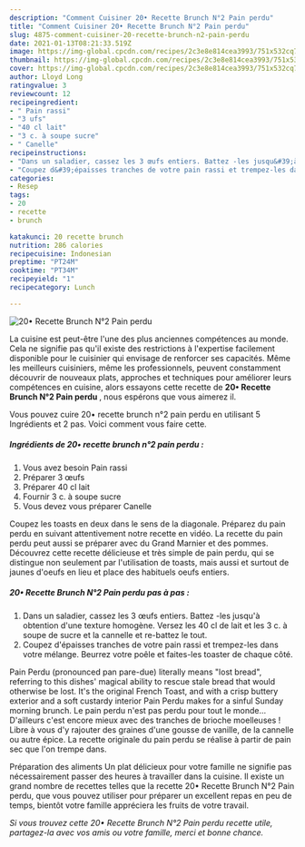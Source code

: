 ```yaml
---
description: "Comment Cuisiner 20• Recette Brunch N°2 Pain perdu"
title: "Comment Cuisiner 20• Recette Brunch N°2 Pain perdu"
slug: 4875-comment-cuisiner-20-recette-brunch-n2-pain-perdu
date: 2021-01-13T08:21:33.519Z
image: https://img-global.cpcdn.com/recipes/2c3e8e814cea3993/751x532cq70/20•-recette-brunch-n2-pain-perdu-photo-principale-de-la-recette.jpg
thumbnail: https://img-global.cpcdn.com/recipes/2c3e8e814cea3993/751x532cq70/20•-recette-brunch-n2-pain-perdu-photo-principale-de-la-recette.jpg
cover: https://img-global.cpcdn.com/recipes/2c3e8e814cea3993/751x532cq70/20•-recette-brunch-n2-pain-perdu-photo-principale-de-la-recette.jpg
author: Lloyd Long
ratingvalue: 3
reviewcount: 12
recipeingredient:
- " Pain rassi"
- "3 ufs"
- "40 cl lait"
- "3 c. à soupe sucre"
- " Canelle"
recipeinstructions:
- "Dans un saladier, cassez les 3 œufs entiers. Battez -les jusqu&#39;à obtention d&#39;une texture homogène. Versez les 40 cl de lait et les 3 c. à soupe de sucre et la cannelle et re-battez le tout."
- "Coupez d&#39;épaisses tranches de votre pain rassi et trempez-les dans votre mélange. Beurrez votre poêle et faites-les toaster de chaque côté."
categories:
- Resep
tags:
- 20
- recette
- brunch

katakunci: 20 recette brunch 
nutrition: 286 calories
recipecuisine: Indonesian
preptime: "PT24M"
cooktime: "PT34M"
recipeyield: "1"
recipecategory: Lunch

---
```



![20• Recette Brunch N°2 Pain perdu](https://img-global.cpcdn.com/recipes/2c3e8e814cea3993/751x532cq70/20•-recette-brunch-n2-pain-perdu-photo-principale-de-la-recette.jpg)

La cuisine est peut-être l'une des plus anciennes compétences au monde. Cela ne signifie pas qu'il existe des restrictions à l'expertise facilement disponible pour le cuisinier qui envisage de renforcer ses capacités. Même les meilleurs cuisiniers, même les professionnels, peuvent constamment découvrir de nouveaux plats, approches et techniques pour améliorer leurs compétences en cuisine, alors essayons cette recette de <strong> 20• Recette Brunch N°2 Pain perdu </strong>, nous espérons que vous aimerez il.

<!--inarticleads1-->

Vous pouvez cuire 20• recette brunch n°2 pain perdu en utilisant 5 Ingrédients et 2 pas. Voici comment vous faire cette.

##### Ingrédients de 20• recette brunch n°2 pain perdu :

1. Vous avez besoin  Pain rassi
1. Préparer 3 œufs
1. Préparer 40 cl lait
1. Fournir 3 c. à soupe sucre
1. Vous devez vous préparer  Canelle


Coupez les toasts en deux dans le sens de la diagonale. Préparez du pain perdu en suivant attentivement notre recette en vidéo. La recette du pain perdu peut aussi se préparer avec du Grand Marnier et des pommes. Découvrez cette recette délicieuse et très simple de pain perdu, qui se distingue non seulement par l&#39;utilisation de toasts, mais aussi et surtout de jaunes d&#39;oeufs en lieu et place des habituels oeufs entiers. 

<!--inarticleads2-->

##### 20• Recette Brunch N°2 Pain perdu pas à pas :

1. Dans un saladier, cassez les 3 œufs entiers. Battez -les jusqu&#39;à obtention d&#39;une texture homogène. Versez les 40 cl de lait et les 3 c. à soupe de sucre et la cannelle et re-battez le tout.
1. Coupez d&#39;épaisses tranches de votre pain rassi et trempez-les dans votre mélange. Beurrez votre poêle et faites-les toaster de chaque côté.


Pain Perdu (pronounced pan pare-due) literally means &#34;lost bread&#34;, referring to this dishes&#39; magical ability to rescue stale bread that would otherwise be lost. It&#39;s the original French Toast, and with a crisp buttery exterior and a soft custardy interior Pain Perdu makes for a sinful Sunday morning brunch. Le pain perdu n&#39;est pas perdu pour tout le monde… D&#39;ailleurs c&#39;est encore mieux avec des tranches de brioche moelleuses ! Libre à vous d&#39;y rajouter des graines d&#39;une gousse de vanille, de la cannelle ou autre épice. La recette originale du pain perdu se réalise à partir de pain sec que l&#39;on trempe dans. 

<!--inarticleads1-->

<p>
Préparation des aliments Un plat délicieux pour votre famille ne signifie pas nécessairement passer des heures à travailler dans la cuisine. Il existe un grand nombre de recettes telles que la recette 20• Recette Brunch N°2 Pain perdu, que vous pouvez utiliser pour préparer un excellent repas en peu de temps, bientôt votre famille appréciera les fruits de votre travail.
</p>

<p>
<i>Si vous trouvez cette 20• Recette Brunch N°2 Pain perdu recette utile, partagez-la avec vos amis ou votre famille, merci et bonne chance.</i>
</p>
